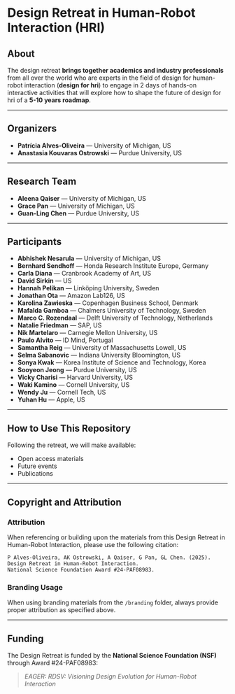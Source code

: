 # Design Retreat in Human-Robot Interaction (HRI)

## About

The design retreat **brings together academics and industry professionals** from  all over the world who are experts in the field of design for human-robot interaction (**design for hri**) to engage in 2 days of hands-on interactive activities that will explore how to shape the future of design for hri of a **5-10 years roadmap**.

---

## Organizers

- **Patrícia Alves-Oliveira** — University of Michigan, US  
- **Anastasia Kouvaras Ostrowski** — Purdue University, US

---

## Research Team

- **Aleena Qaiser** — University of Michigan, US
- **Grace Pan** — University of Michigan, US
- **Guan-Ling Chen** — Purdue University, US

---

## Participants

- **Abhishek Nesarula** — University of Michigan, US
- **Bernhard Sendhoff** — Honda Research Institute Europe, Germany
- **Carla Diana** — Cranbrook Academy of Art, US
- **David Sirkin** — US
- **Hannah Pelikan** — Linköping University, Sweden
- **Jonathan Ota** — Amazon Lab126, US
- **Karolina Zawieska** — Copenhagen Business School, Denmark
- **Mafalda Gamboa** — Chalmers University of Technology, Sweden
- **Marco C. Rozendaal** — Delft University of Technology, Netherlands
- **Natalie Friedman** — SAP, US
- **Nik Martelaro** — Carnegie Mellon University, US
- **Paulo Alvito** — ID Mind, Portugal
- **Samantha Reig** — University of Massachusetts Lowell, US
- **Selma Sabanovic** — Indiana University Bloomington, US
- **Sonya Kwak** — Korea Institute of Science and Technology, Korea
- **Sooyeon Jeong** — Purdue University, US
- **Vicky Charisi** — Harvard University, US
- **Waki Kamino** — Cornell University, US
- **Wendy Ju** — Cornell Tech, US
- **Yuhan Hu** — Apple, US

---

## How to Use This Repository

Following the retreat, we will make available:

- Open access materials
- Future events
- Publications

---

## Copyright and Attribution

### Attribution
When referencing or building upon the materials from this Design Retreat in Human-Robot Interaction, please use the following citation:
```
P Alves-Oliveira, AK Ostrowski, A Qaiser, G Pan, GL Chen. (2025).
Design Retreat in Human-Robot Interaction.
National Science Foundation Award #24-PAF08983.
```
### Branding Usage
When using branding materials from the `/branding` folder, always provide proper attribution as specified above.

---

## Funding

The Design Retreat is funded by the **National Science Foundation (NSF)** through Award #24-PAF08983:  
> *EAGER: RDSV: Visioning Design Evolution for Human-Robot Interaction*
